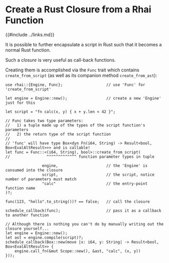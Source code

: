 Create a Rust Closure from a Rhai Function
=========================================

{{#include ../links.md}}

It is possible to further encapsulate a script in Rust such that it becomes a normal Rust function.

Such a _closure_ is very useful as call-back functions.

Creating them is accomplished via the `Func` trait which contains `create_from_script`
(as well as its companion method `create_from_ast`):

```rust,no_run
use rhai::{Engine, Func};                   // use 'Func' for 'create_from_script'

let engine = Engine::new();                 // create a new 'Engine' just for this

let script = "fn calc(x, y) { x + y.len < 42 }";

// Func takes two type parameters:
//   1) a tuple made up of the types of the script function's parameters
//   2) the return type of the script function
//
// 'func' will have type Box<dyn Fn(i64, String) -> Result<bool, Box<EvalAltResult>>> and is callable!
let func = Func::<(i64, String), bool>::create_from_script(
//                ^^^^^^^^^^^^^ function parameter types in tuple

                engine,                     // the 'Engine' is consumed into the closure
                script,                     // the script, notice number of parameters must match
                "calc"                      // the entry-point function name
)?;

func(123, "hello".to_string())? == false;   // call the closure

schedule_callback(func);                    // pass it as a callback to another function

// Although there is nothing you can't do by manually writing out the closure yourself...
let engine = Engine::new();
let ast = engine.compile(script)?;
schedule_callback(Box::new(move |x: i64, y: String| -> Result<bool, Box<EvalAltResult>> {
    engine.call_fn(&mut Scope::new(), &ast, "calc", (x, y))
}));
```
